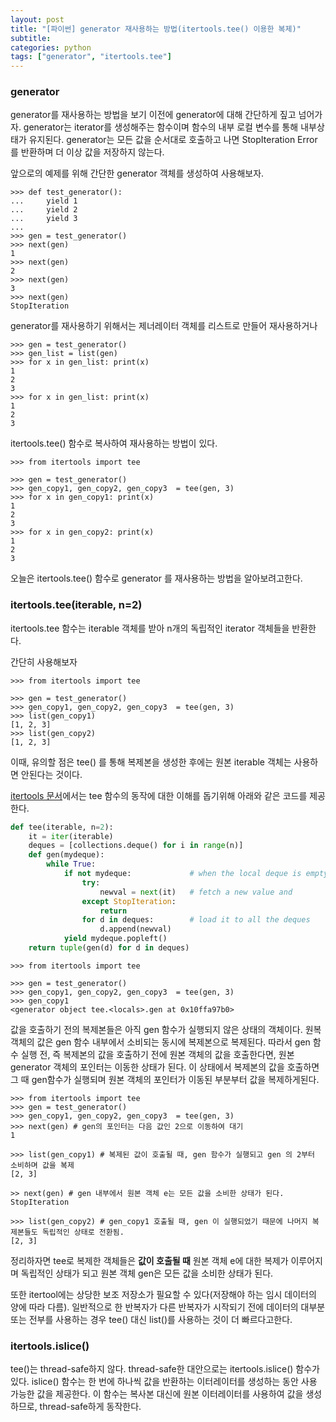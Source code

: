 ```yaml
---
layout: post
title: "[파이썬] generator 재사용하는 방법(itertools.tee() 이용한 복제)"
subtitle:
categories: python
tags: ["generator", "itertools.tee"]
---
```


### generator

generator를 재사용하는 방법을 보기 이전에 generator에 대해 간단하게 짚고 넘어가자. generator는 iterator를 생성해주는 함수이며 함수의 내부 로컬 변수를 통해 내부상태가 유지된다.
generator는 모든 값을 순서대로 호출하고 나면 StopIteration Error를 반환하며 더 이상 값을 저장하지 않는다.

앞으로의 예제를 위해 간단한 generator 객체를 생성하여 사용해보자.

```shell
>>> def test_generator():
...     yield 1
...     yield 2
...     yield 3
...
>>> gen = test_generator()
>>> next(gen)
1
>>> next(gen)
2
>>> next(gen)
3
>>> next(gen)
StopIteration
```

generator를 재사용하기 위해서는 제너레이터 객체를 리스트로 만들어 재사용하거나

```shell
>>> gen = test_generator()
>>> gen_list = list(gen)
>>> for x in gen_list: print(x)
1
2
3
>>> for x in gen_list: print(x)
1
2
3
```

itertools.tee() 함수로 복사하여 재사용하는 방법이 있다.

```shell
>>> from itertools import tee

>>> gen = test_generator()
>>> gen_copy1, gen_copy2, gen_copy3  = tee(gen, 3)
>>> for x in gen_copy1: print(x)
1
2
3
>>> for x in gen_copy2: print(x)
1
2
3
```

오늘은 itertools.tee() 함수로 generator 를 재사용하는 방법을 알아보려고한다.

### itertools.tee(iterable, n=2)

itertools.tee 함수는 iterable 객체를 받아 n개의 독립적인 iterator 객체들을 반환한다.

간단히 사용해보자

```shell
>>> from itertools import tee

>>> gen = test_generator()
>>> gen_copy1, gen_copy2, gen_copy3  = tee(gen, 3)
>>> list(gen_copy1)
[1, 2, 3]
>>> list(gen_copy2)
[1, 2, 3]
```

이때, 유의할 점은 tee() 를 통해 복제본을 생성한 후에는 원본 iterable 객체는 사용하면 안된다는 것이다.

[itertools 문서](https://docs.python.org/3/library/itertools.html#itertools.tee)에서는 tee 함수의 동작에 대한 이해를 돕기위해 아래와 같은 코드를 제공한다.

```python
def tee(iterable, n=2):
    it = iter(iterable)
    deques = [collections.deque() for i in range(n)]
    def gen(mydeque):
        while True:
            if not mydeque:             # when the local deque is empty
                try:
                    newval = next(it)   # fetch a new value and
                except StopIteration:
                    return
                for d in deques:        # load it to all the deques
                    d.append(newval)
            yield mydeque.popleft()
    return tuple(gen(d) for d in deques)
```

```shell
>>> from itertools import tee

>>> gen = test_generator()
>>> gen_copy1, gen_copy2, gen_copy3  = tee(gen, 3)
>>> gen_copy1
<generator object tee.<locals>.gen at 0x10ffa97b0>
```

값을 호출하기 전의 복제본들은 아직 gen 함수가 실행되지 않은 상태의 객체이다. 원복 객체의 값은 gen 함수 내부에서 소비되는 동시에 복제본으로 복제된다. 따라서 gen 함수 실행 전, 즉 복제본의 값을 호출하기 전에 원본 객체의 값을 호출한다면, 원본 generator 객체의 포인터는 이동한 상태가 된다. 이 상태에서 복제본의 값을 호출하면 그 때 gen함수가 실행되며 원본 객체의 포인터가 이동된 부분부터 값을 복제하게된다.

```shell
>>> from itertools import tee
>>> gen = test_generator()
>>> gen_copy1, gen_copy2, gen_copy3  = tee(gen, 3)
>>> next(gen) # gen의 포인터는 다음 값인 2으로 이동하여 대기
1

>>> list(gen_copy1) # 복제된 값이 호출될 때, gen 함수가 실행되고 gen 의 2부터 소비하며 값을 복제
[2, 3]

>> next(gen) # gen 내부에서 원본 객체 e는 모든 값을 소비한 상태가 된다.
StopIteration

>>> list(gen_copy2) # gen_copy1 호출될 때, gen 이 실행되었기 때문에 나머지 복제본들도 독립적인 상태로 전환됨.
[2, 3]
```

정리하자면 tee로 복제한 객체들은 **값이 호출될 때** 원본 객체 e에 대한 복제가 이루어지며 독립적인 상태가 되고 원본 객체 gen은 모든 값을 소비한 상태가 된다.

또한 itertool에는 상당한 보조 저장소가 필요할 수 있다(저장해야 하는 임시 데이터의 양에 따라 다름). 일반적으로 한 반복자가 다른 반복자가 시작되기 전에 데이터의 대부분 또는 전부를 사용하는 경우 tee() 대신 list()를 사용하는 것이 더 빠르다고한다.

### itertools.islice()

tee()는 thread-safe하지 않다. thread-safe한 대안으로는 itertools.islice() 함수가 있다. islice() 함수는 한 번에 하나씩 값을 반환하는 이터레이터를 생성하는 동안 사용 가능한 값을 제공한다. 이 함수는 복사본 대신에 원본 이터레이터를 사용하여 값을 생성하므로, thread-safe하게 동작한다.
